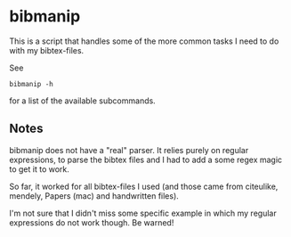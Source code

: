 bibmanip
========

This is a script that handles some of the more common tasks I need to do with my bibtex-files. 

See

```shell
bibmanip -h
```
for a list of the available subcommands.


Notes
-----

bibmanip does not have a "real" parser. It relies purely on regular expressions, to parse the bibtex files and I had to add a some regex magic to get it to work. 

So far, it worked for all bibtex-files I used (and those came from citeulike, mendely, Papers (mac) and handwritten files).

I'm not sure that I didn't miss some specific example in which my regular expressions do not work though. Be warned!




